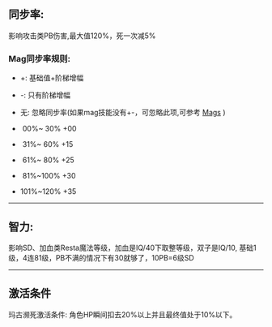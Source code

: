 ## 同步率:

影响攻击类PB伤害,最大值120%，死一次减5%

### Mag同步率规则:

* +: 基础值+阶梯增幅
* -: 只有阶梯增幅
* 无: 忽略同步率(如果mag技能没有+-，可忽略此项,可参考 [Mags](https://wiki.pioneer2.net/index.php?title=Mags) )

* &nbsp;00%~&nbsp;30% +00
* &nbsp;31%~&nbsp;60% +15
* &nbsp;61%~&nbsp;80% +25
* &nbsp;81%~100% +30
* 101%~120% +35

---

## 智力:

影响SD、加血类Resta魔法等级，加血是IQ/40下取整等级，双子是IQ/10, 基础1级，4连81级，PB不满的情况下有30就够了，10PB=6级SD

--- 

## 激活条件
玛古濒死激活条件: 角色HP瞬间扣去20%以上并且最终值处于10%以下。

